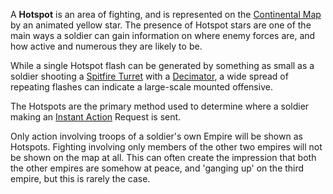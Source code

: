 A **Hotspot** is an area of fighting, and is represented on the
[Continental Map](../etc/Continental_Map.md) by an animated yellow star. The
presence of Hotspot stars are one of the main ways a soldier can gain
information on where enemy forces are, and how active and numerous they are
likely to be.

While a single Hotspot flash can be generated by something as small as a soldier
shooting a [Spitfire Turret](../weapons/Adaptive_Construction_Engine.md) with a
[Decimator](../weapons/Decimator.md), a wide spread of repeating flashes can
indicate a large-scale mounted offensive.

The Hotspots are the primary method used to determine where a soldier making an
[Instant Action](Instant_Action.md) Request is sent.

Only action involving troops of a soldier's own Empire will be shown as
Hotspots. Fighting involving only members of the other two empires will not be
shown on the map at all. This can often create the impression that both the
other empires are somehow at peace, and 'ganging up' on the third empire, but
this is rarely the case.
